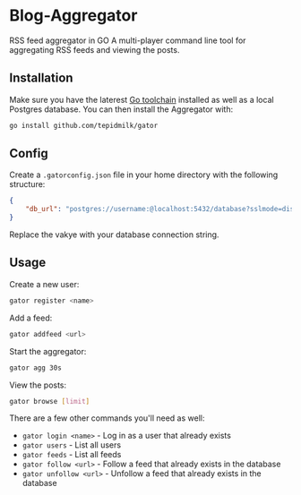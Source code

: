# Blog-Aggregator
RSS feed aggregator in GO
A multi-player command line tool for aggregating RSS feeds and viewing the posts.

## Installation

Make sure you have the laterest [Go toolchain](https://golang.org/dl/) installed as well as a local Postgres database. You can then install the Aggregator with:

```bash 
go install github.com/tepidmilk/gator 
```

## Config 

Create a `.gatorconfig.json` file in your home directory with the following structure:

```json
{
    "db_url": "postgres://username:@localhost:5432/database?sslmode=disable"
}
```

Replace the vakye with your database connection string.

## Usage

Create a new user:

```bash
gator register <name>
```

Add a feed:

```bash
gator addfeed <url>
```

Start the aggregator:

```bash
gator agg 30s
```

View the posts:

```bash
gator browse [limit]
```

There are a few other commands you'll need as well:

- `gator login <name>` - Log in as a user that already exists
- `gator users` - List all users
- `gator feeds` - List all feeds
- `gator follow <url>` - Follow a feed that already exists in the database
- `gator unfollow <url>` - Unfollow a feed that already exists in the database